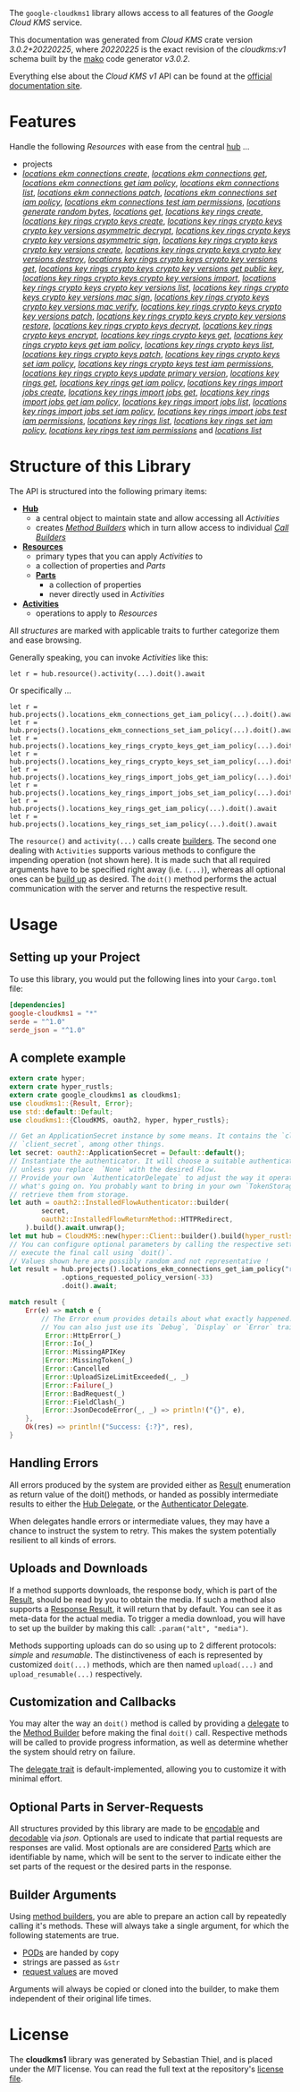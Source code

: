 <!---
DO NOT EDIT !
This file was generated automatically from 'src/mako/api/README.md.mako'
DO NOT EDIT !
-->
The `google-cloudkms1` library allows access to all features of the *Google Cloud KMS* service.

This documentation was generated from *Cloud KMS* crate version *3.0.2+20220225*, where *20220225* is the exact revision of the *cloudkms:v1* schema built by the [mako](http://www.makotemplates.org/) code generator *v3.0.2*.

Everything else about the *Cloud KMS* *v1* API can be found at the
[official documentation site](https://cloud.google.com/kms/).
# Features

Handle the following *Resources* with ease from the central [hub](https://docs.rs/google-cloudkms1/3.0.2+20220225/google_cloudkms1/CloudKMS) ... 

* projects
 * [*locations ekm connections create*](https://docs.rs/google-cloudkms1/3.0.2+20220225/google_cloudkms1/api::ProjectLocationEkmConnectionCreateCall), [*locations ekm connections get*](https://docs.rs/google-cloudkms1/3.0.2+20220225/google_cloudkms1/api::ProjectLocationEkmConnectionGetCall), [*locations ekm connections get iam policy*](https://docs.rs/google-cloudkms1/3.0.2+20220225/google_cloudkms1/api::ProjectLocationEkmConnectionGetIamPolicyCall), [*locations ekm connections list*](https://docs.rs/google-cloudkms1/3.0.2+20220225/google_cloudkms1/api::ProjectLocationEkmConnectionListCall), [*locations ekm connections patch*](https://docs.rs/google-cloudkms1/3.0.2+20220225/google_cloudkms1/api::ProjectLocationEkmConnectionPatchCall), [*locations ekm connections set iam policy*](https://docs.rs/google-cloudkms1/3.0.2+20220225/google_cloudkms1/api::ProjectLocationEkmConnectionSetIamPolicyCall), [*locations ekm connections test iam permissions*](https://docs.rs/google-cloudkms1/3.0.2+20220225/google_cloudkms1/api::ProjectLocationEkmConnectionTestIamPermissionCall), [*locations generate random bytes*](https://docs.rs/google-cloudkms1/3.0.2+20220225/google_cloudkms1/api::ProjectLocationGenerateRandomByteCall), [*locations get*](https://docs.rs/google-cloudkms1/3.0.2+20220225/google_cloudkms1/api::ProjectLocationGetCall), [*locations key rings create*](https://docs.rs/google-cloudkms1/3.0.2+20220225/google_cloudkms1/api::ProjectLocationKeyRingCreateCall), [*locations key rings crypto keys create*](https://docs.rs/google-cloudkms1/3.0.2+20220225/google_cloudkms1/api::ProjectLocationKeyRingCryptoKeyCreateCall), [*locations key rings crypto keys crypto key versions asymmetric decrypt*](https://docs.rs/google-cloudkms1/3.0.2+20220225/google_cloudkms1/api::ProjectLocationKeyRingCryptoKeyCryptoKeyVersionAsymmetricDecryptCall), [*locations key rings crypto keys crypto key versions asymmetric sign*](https://docs.rs/google-cloudkms1/3.0.2+20220225/google_cloudkms1/api::ProjectLocationKeyRingCryptoKeyCryptoKeyVersionAsymmetricSignCall), [*locations key rings crypto keys crypto key versions create*](https://docs.rs/google-cloudkms1/3.0.2+20220225/google_cloudkms1/api::ProjectLocationKeyRingCryptoKeyCryptoKeyVersionCreateCall), [*locations key rings crypto keys crypto key versions destroy*](https://docs.rs/google-cloudkms1/3.0.2+20220225/google_cloudkms1/api::ProjectLocationKeyRingCryptoKeyCryptoKeyVersionDestroyCall), [*locations key rings crypto keys crypto key versions get*](https://docs.rs/google-cloudkms1/3.0.2+20220225/google_cloudkms1/api::ProjectLocationKeyRingCryptoKeyCryptoKeyVersionGetCall), [*locations key rings crypto keys crypto key versions get public key*](https://docs.rs/google-cloudkms1/3.0.2+20220225/google_cloudkms1/api::ProjectLocationKeyRingCryptoKeyCryptoKeyVersionGetPublicKeyCall), [*locations key rings crypto keys crypto key versions import*](https://docs.rs/google-cloudkms1/3.0.2+20220225/google_cloudkms1/api::ProjectLocationKeyRingCryptoKeyCryptoKeyVersionImportCall), [*locations key rings crypto keys crypto key versions list*](https://docs.rs/google-cloudkms1/3.0.2+20220225/google_cloudkms1/api::ProjectLocationKeyRingCryptoKeyCryptoKeyVersionListCall), [*locations key rings crypto keys crypto key versions mac sign*](https://docs.rs/google-cloudkms1/3.0.2+20220225/google_cloudkms1/api::ProjectLocationKeyRingCryptoKeyCryptoKeyVersionMacSignCall), [*locations key rings crypto keys crypto key versions mac verify*](https://docs.rs/google-cloudkms1/3.0.2+20220225/google_cloudkms1/api::ProjectLocationKeyRingCryptoKeyCryptoKeyVersionMacVerifyCall), [*locations key rings crypto keys crypto key versions patch*](https://docs.rs/google-cloudkms1/3.0.2+20220225/google_cloudkms1/api::ProjectLocationKeyRingCryptoKeyCryptoKeyVersionPatchCall), [*locations key rings crypto keys crypto key versions restore*](https://docs.rs/google-cloudkms1/3.0.2+20220225/google_cloudkms1/api::ProjectLocationKeyRingCryptoKeyCryptoKeyVersionRestoreCall), [*locations key rings crypto keys decrypt*](https://docs.rs/google-cloudkms1/3.0.2+20220225/google_cloudkms1/api::ProjectLocationKeyRingCryptoKeyDecryptCall), [*locations key rings crypto keys encrypt*](https://docs.rs/google-cloudkms1/3.0.2+20220225/google_cloudkms1/api::ProjectLocationKeyRingCryptoKeyEncryptCall), [*locations key rings crypto keys get*](https://docs.rs/google-cloudkms1/3.0.2+20220225/google_cloudkms1/api::ProjectLocationKeyRingCryptoKeyGetCall), [*locations key rings crypto keys get iam policy*](https://docs.rs/google-cloudkms1/3.0.2+20220225/google_cloudkms1/api::ProjectLocationKeyRingCryptoKeyGetIamPolicyCall), [*locations key rings crypto keys list*](https://docs.rs/google-cloudkms1/3.0.2+20220225/google_cloudkms1/api::ProjectLocationKeyRingCryptoKeyListCall), [*locations key rings crypto keys patch*](https://docs.rs/google-cloudkms1/3.0.2+20220225/google_cloudkms1/api::ProjectLocationKeyRingCryptoKeyPatchCall), [*locations key rings crypto keys set iam policy*](https://docs.rs/google-cloudkms1/3.0.2+20220225/google_cloudkms1/api::ProjectLocationKeyRingCryptoKeySetIamPolicyCall), [*locations key rings crypto keys test iam permissions*](https://docs.rs/google-cloudkms1/3.0.2+20220225/google_cloudkms1/api::ProjectLocationKeyRingCryptoKeyTestIamPermissionCall), [*locations key rings crypto keys update primary version*](https://docs.rs/google-cloudkms1/3.0.2+20220225/google_cloudkms1/api::ProjectLocationKeyRingCryptoKeyUpdatePrimaryVersionCall), [*locations key rings get*](https://docs.rs/google-cloudkms1/3.0.2+20220225/google_cloudkms1/api::ProjectLocationKeyRingGetCall), [*locations key rings get iam policy*](https://docs.rs/google-cloudkms1/3.0.2+20220225/google_cloudkms1/api::ProjectLocationKeyRingGetIamPolicyCall), [*locations key rings import jobs create*](https://docs.rs/google-cloudkms1/3.0.2+20220225/google_cloudkms1/api::ProjectLocationKeyRingImportJobCreateCall), [*locations key rings import jobs get*](https://docs.rs/google-cloudkms1/3.0.2+20220225/google_cloudkms1/api::ProjectLocationKeyRingImportJobGetCall), [*locations key rings import jobs get iam policy*](https://docs.rs/google-cloudkms1/3.0.2+20220225/google_cloudkms1/api::ProjectLocationKeyRingImportJobGetIamPolicyCall), [*locations key rings import jobs list*](https://docs.rs/google-cloudkms1/3.0.2+20220225/google_cloudkms1/api::ProjectLocationKeyRingImportJobListCall), [*locations key rings import jobs set iam policy*](https://docs.rs/google-cloudkms1/3.0.2+20220225/google_cloudkms1/api::ProjectLocationKeyRingImportJobSetIamPolicyCall), [*locations key rings import jobs test iam permissions*](https://docs.rs/google-cloudkms1/3.0.2+20220225/google_cloudkms1/api::ProjectLocationKeyRingImportJobTestIamPermissionCall), [*locations key rings list*](https://docs.rs/google-cloudkms1/3.0.2+20220225/google_cloudkms1/api::ProjectLocationKeyRingListCall), [*locations key rings set iam policy*](https://docs.rs/google-cloudkms1/3.0.2+20220225/google_cloudkms1/api::ProjectLocationKeyRingSetIamPolicyCall), [*locations key rings test iam permissions*](https://docs.rs/google-cloudkms1/3.0.2+20220225/google_cloudkms1/api::ProjectLocationKeyRingTestIamPermissionCall) and [*locations list*](https://docs.rs/google-cloudkms1/3.0.2+20220225/google_cloudkms1/api::ProjectLocationListCall)




# Structure of this Library

The API is structured into the following primary items:

* **[Hub](https://docs.rs/google-cloudkms1/3.0.2+20220225/google_cloudkms1/CloudKMS)**
    * a central object to maintain state and allow accessing all *Activities*
    * creates [*Method Builders*](https://docs.rs/google-cloudkms1/3.0.2+20220225/google_cloudkms1/client::MethodsBuilder) which in turn
      allow access to individual [*Call Builders*](https://docs.rs/google-cloudkms1/3.0.2+20220225/google_cloudkms1/client::CallBuilder)
* **[Resources](https://docs.rs/google-cloudkms1/3.0.2+20220225/google_cloudkms1/client::Resource)**
    * primary types that you can apply *Activities* to
    * a collection of properties and *Parts*
    * **[Parts](https://docs.rs/google-cloudkms1/3.0.2+20220225/google_cloudkms1/client::Part)**
        * a collection of properties
        * never directly used in *Activities*
* **[Activities](https://docs.rs/google-cloudkms1/3.0.2+20220225/google_cloudkms1/client::CallBuilder)**
    * operations to apply to *Resources*

All *structures* are marked with applicable traits to further categorize them and ease browsing.

Generally speaking, you can invoke *Activities* like this:

```Rust,ignore
let r = hub.resource().activity(...).doit().await
```

Or specifically ...

```ignore
let r = hub.projects().locations_ekm_connections_get_iam_policy(...).doit().await
let r = hub.projects().locations_ekm_connections_set_iam_policy(...).doit().await
let r = hub.projects().locations_key_rings_crypto_keys_get_iam_policy(...).doit().await
let r = hub.projects().locations_key_rings_crypto_keys_set_iam_policy(...).doit().await
let r = hub.projects().locations_key_rings_import_jobs_get_iam_policy(...).doit().await
let r = hub.projects().locations_key_rings_import_jobs_set_iam_policy(...).doit().await
let r = hub.projects().locations_key_rings_get_iam_policy(...).doit().await
let r = hub.projects().locations_key_rings_set_iam_policy(...).doit().await
```

The `resource()` and `activity(...)` calls create [builders][builder-pattern]. The second one dealing with `Activities` 
supports various methods to configure the impending operation (not shown here). It is made such that all required arguments have to be 
specified right away (i.e. `(...)`), whereas all optional ones can be [build up][builder-pattern] as desired.
The `doit()` method performs the actual communication with the server and returns the respective result.

# Usage

## Setting up your Project

To use this library, you would put the following lines into your `Cargo.toml` file:

```toml
[dependencies]
google-cloudkms1 = "*"
serde = "^1.0"
serde_json = "^1.0"
```

## A complete example

```Rust
extern crate hyper;
extern crate hyper_rustls;
extern crate google_cloudkms1 as cloudkms1;
use cloudkms1::{Result, Error};
use std::default::Default;
use cloudkms1::{CloudKMS, oauth2, hyper, hyper_rustls};

// Get an ApplicationSecret instance by some means. It contains the `client_id` and 
// `client_secret`, among other things.
let secret: oauth2::ApplicationSecret = Default::default();
// Instantiate the authenticator. It will choose a suitable authentication flow for you, 
// unless you replace  `None` with the desired Flow.
// Provide your own `AuthenticatorDelegate` to adjust the way it operates and get feedback about 
// what's going on. You probably want to bring in your own `TokenStorage` to persist tokens and
// retrieve them from storage.
let auth = oauth2::InstalledFlowAuthenticator::builder(
        secret,
        oauth2::InstalledFlowReturnMethod::HTTPRedirect,
    ).build().await.unwrap();
let mut hub = CloudKMS::new(hyper::Client::builder().build(hyper_rustls::HttpsConnector::with_native_roots().https_or_http().enable_http1().enable_http2().build()), auth);
// You can configure optional parameters by calling the respective setters at will, and
// execute the final call using `doit()`.
// Values shown here are possibly random and not representative !
let result = hub.projects().locations_ekm_connections_get_iam_policy("resource")
             .options_requested_policy_version(-33)
             .doit().await;

match result {
    Err(e) => match e {
        // The Error enum provides details about what exactly happened.
        // You can also just use its `Debug`, `Display` or `Error` traits
         Error::HttpError(_)
        |Error::Io(_)
        |Error::MissingAPIKey
        |Error::MissingToken(_)
        |Error::Cancelled
        |Error::UploadSizeLimitExceeded(_, _)
        |Error::Failure(_)
        |Error::BadRequest(_)
        |Error::FieldClash(_)
        |Error::JsonDecodeError(_, _) => println!("{}", e),
    },
    Ok(res) => println!("Success: {:?}", res),
}

```
## Handling Errors

All errors produced by the system are provided either as [Result](https://docs.rs/google-cloudkms1/3.0.2+20220225/google_cloudkms1/client::Result) enumeration as return value of
the doit() methods, or handed as possibly intermediate results to either the 
[Hub Delegate](https://docs.rs/google-cloudkms1/3.0.2+20220225/google_cloudkms1/client::Delegate), or the [Authenticator Delegate](https://docs.rs/yup-oauth2/*/yup_oauth2/trait.AuthenticatorDelegate.html).

When delegates handle errors or intermediate values, they may have a chance to instruct the system to retry. This 
makes the system potentially resilient to all kinds of errors.

## Uploads and Downloads
If a method supports downloads, the response body, which is part of the [Result](https://docs.rs/google-cloudkms1/3.0.2+20220225/google_cloudkms1/client::Result), should be
read by you to obtain the media.
If such a method also supports a [Response Result](https://docs.rs/google-cloudkms1/3.0.2+20220225/google_cloudkms1/client::ResponseResult), it will return that by default.
You can see it as meta-data for the actual media. To trigger a media download, you will have to set up the builder by making
this call: `.param("alt", "media")`.

Methods supporting uploads can do so using up to 2 different protocols: 
*simple* and *resumable*. The distinctiveness of each is represented by customized 
`doit(...)` methods, which are then named `upload(...)` and `upload_resumable(...)` respectively.

## Customization and Callbacks

You may alter the way an `doit()` method is called by providing a [delegate](https://docs.rs/google-cloudkms1/3.0.2+20220225/google_cloudkms1/client::Delegate) to the 
[Method Builder](https://docs.rs/google-cloudkms1/3.0.2+20220225/google_cloudkms1/client::CallBuilder) before making the final `doit()` call. 
Respective methods will be called to provide progress information, as well as determine whether the system should 
retry on failure.

The [delegate trait](https://docs.rs/google-cloudkms1/3.0.2+20220225/google_cloudkms1/client::Delegate) is default-implemented, allowing you to customize it with minimal effort.

## Optional Parts in Server-Requests

All structures provided by this library are made to be [encodable](https://docs.rs/google-cloudkms1/3.0.2+20220225/google_cloudkms1/client::RequestValue) and 
[decodable](https://docs.rs/google-cloudkms1/3.0.2+20220225/google_cloudkms1/client::ResponseResult) via *json*. Optionals are used to indicate that partial requests are responses 
are valid.
Most optionals are are considered [Parts](https://docs.rs/google-cloudkms1/3.0.2+20220225/google_cloudkms1/client::Part) which are identifiable by name, which will be sent to 
the server to indicate either the set parts of the request or the desired parts in the response.

## Builder Arguments

Using [method builders](https://docs.rs/google-cloudkms1/3.0.2+20220225/google_cloudkms1/client::CallBuilder), you are able to prepare an action call by repeatedly calling it's methods.
These will always take a single argument, for which the following statements are true.

* [PODs][wiki-pod] are handed by copy
* strings are passed as `&str`
* [request values](https://docs.rs/google-cloudkms1/3.0.2+20220225/google_cloudkms1/client::RequestValue) are moved

Arguments will always be copied or cloned into the builder, to make them independent of their original life times.

[wiki-pod]: http://en.wikipedia.org/wiki/Plain_old_data_structure
[builder-pattern]: http://en.wikipedia.org/wiki/Builder_pattern
[google-go-api]: https://github.com/google/google-api-go-client

# License
The **cloudkms1** library was generated by Sebastian Thiel, and is placed 
under the *MIT* license.
You can read the full text at the repository's [license file][repo-license].

[repo-license]: https://github.com/Byron/google-apis-rsblob/main/LICENSE.md
